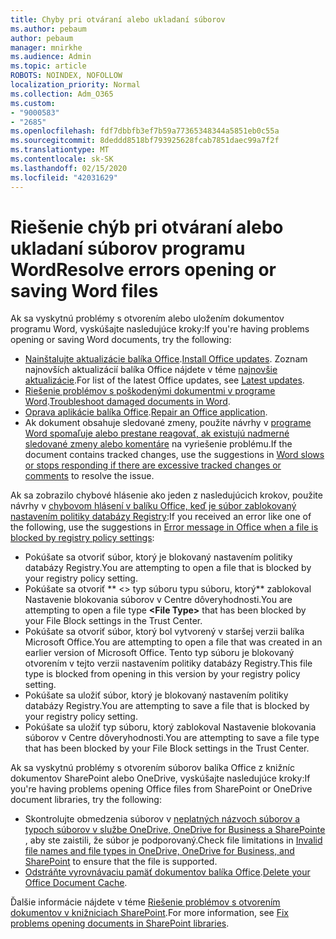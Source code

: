 ```yaml
---
title: Chyby pri otváraní alebo ukladaní súborov
ms.author: pebaum
author: pebaum
manager: mnirkhe
ms.audience: Admin
ms.topic: article
ROBOTS: NOINDEX, NOFOLLOW
localization_priority: Normal
ms.collection: Adm_O365
ms.custom:
- "9000583"
- "2685"
ms.openlocfilehash: fdf7dbbfb3ef7b59a77365348344a5851eb0c55a
ms.sourcegitcommit: 8deddd8518bf793925628fcab7851daec99a7f2f
ms.translationtype: MT
ms.contentlocale: sk-SK
ms.lasthandoff: 02/15/2020
ms.locfileid: "42031629"
---
```

# <a name="resolve-errors-opening-or-saving-word-files"></a><span data-ttu-id="18c49-102">Riešenie chýb pri otváraní alebo ukladaní súborov programu Word</span><span class="sxs-lookup"><span data-stu-id="18c49-102">Resolve errors opening or saving Word files</span></span>

<span data-ttu-id="18c49-103">Ak sa vyskytnú problémy s otvorením alebo uložením dokumentov programu Word, vyskúšajte nasledujúce kroky:</span><span class="sxs-lookup"><span data-stu-id="18c49-103">If you're having problems opening or saving Word documents, try the following:</span></span>

- <span data-ttu-id="18c49-104">[Nainštalujte aktualizácie balíka Office](https://support.office.com/article/2ab296f3-7f03-43a2-8e50-46de917611c5).</span><span class="sxs-lookup"><span data-stu-id="18c49-104">[Install Office updates](https://support.office.com/article/2ab296f3-7f03-43a2-8e50-46de917611c5).</span></span> <span data-ttu-id="18c49-105">Zoznam najnovších aktualizácií balíka Office nájdete v téme [najnovšie aktualizácie](https://docs.microsoft.com/officeupdates/office-updates-msi).</span><span class="sxs-lookup"><span data-stu-id="18c49-105">For list of the latest Office updates, see [Latest updates](https://docs.microsoft.com/officeupdates/office-updates-msi).</span></span>
- <span data-ttu-id="18c49-106">[Riešenie problémov s poškodenými dokumentmi v programe Word](https://docs.microsoft.com/office/troubleshoot/word/damaged-documents-in-word).</span><span class="sxs-lookup"><span data-stu-id="18c49-106">[Troubleshoot damaged documents in Word](https://docs.microsoft.com/office/troubleshoot/word/damaged-documents-in-word).</span></span>
- <span data-ttu-id="18c49-107">[Oprava aplikácie balíka Office](https://support.office.com/Article/Repair-an-Office-application-7821d4b6-7c1d-4205-aa0e-a6b40c5bb88b).</span><span class="sxs-lookup"><span data-stu-id="18c49-107">[Repair an Office application](https://support.office.com/Article/Repair-an-Office-application-7821d4b6-7c1d-4205-aa0e-a6b40c5bb88b).</span></span>
- <span data-ttu-id="18c49-108">Ak dokument obsahuje sledované zmeny, použite návrhy v [programe Word spomaľuje alebo prestane reagovať, ak existujú nadmerné sledované zmeny alebo komentáre](https://docs.microsoft.com/en-us/office/troubleshoot/word/word-stops-responding) na vyriešenie problému.</span><span class="sxs-lookup"><span data-stu-id="18c49-108">If the document contains tracked changes, use the suggestions in [Word slows or stops responding if there are excessive tracked changes or comments](https://docs.microsoft.com/en-us/office/troubleshoot/word/word-stops-responding) to resolve the issue.</span></span>

<span data-ttu-id="18c49-109">Ak sa zobrazilo chybové hlásenie ako jeden z nasledujúcich krokov, použite návrhy v [chybovom hlásení v balíku Office, keď je súbor zablokovaný nastavením politiky databázy Registry](https://docs.microsoft.com/office/troubleshoot/settings/file-blocked-in-office):</span><span class="sxs-lookup"><span data-stu-id="18c49-109">If you received an error like one of the following, use the suggestions in [Error message in Office when a file is blocked by registry policy settings](https://docs.microsoft.com/office/troubleshoot/settings/file-blocked-in-office):</span></span>

- <span data-ttu-id="18c49-110">Pokúšate sa otvoriť súbor, ktorý je blokovaný nastavením politiky databázy Registry.</span><span class="sxs-lookup"><span data-stu-id="18c49-110">You are attempting to open a file that is blocked by your registry policy setting.</span></span>
- <span data-ttu-id="18c49-111">Pokúšate sa otvoriť \*\* \<\> typ súboru typu súboru, ktorý\*\* zablokoval Nastavenie blokovania súborov v Centre dôveryhodnosti.</span><span class="sxs-lookup"><span data-stu-id="18c49-111">You are attempting to open a file type **\<File Type\>** that has been blocked by your File Block settings in the Trust Center.</span></span>
- <span data-ttu-id="18c49-112">Pokúšate sa otvoriť súbor, ktorý bol vytvorený v staršej verzii balíka Microsoft Office.</span><span class="sxs-lookup"><span data-stu-id="18c49-112">You are attempting to open a file that was created in an earlier version of Microsoft Office.</span></span> <span data-ttu-id="18c49-113">Tento typ súboru je blokovaný otvorením v tejto verzii nastavením politiky databázy Registry.</span><span class="sxs-lookup"><span data-stu-id="18c49-113">This file type is blocked from opening in this version by your registry policy setting.</span></span>
- <span data-ttu-id="18c49-114">Pokúšate sa uložiť súbor, ktorý je blokovaný nastavením politiky databázy Registry.</span><span class="sxs-lookup"><span data-stu-id="18c49-114">You are attempting to save a file that is blocked by your registry policy setting.</span></span>
- <span data-ttu-id="18c49-115">Pokúšate sa uložiť typ súboru, ktorý zablokoval Nastavenie blokovania súborov v Centre dôveryhodnosti.</span><span class="sxs-lookup"><span data-stu-id="18c49-115">You are attempting to save a file type that has been blocked by your File Block settings in the Trust Center.</span></span>

<span data-ttu-id="18c49-116">Ak sa vyskytnú problémy s otvorením súborov balíka Office z knižníc dokumentov SharePoint alebo OneDrive, vyskúšajte nasledujúce kroky:</span><span class="sxs-lookup"><span data-stu-id="18c49-116">If you're having problems opening Office files from SharePoint or OneDrive document libraries, try the following:</span></span>

- <span data-ttu-id="18c49-117">Skontrolujte obmedzenia súborov v [neplatných názvoch súborov a typoch súborov v službe OneDrive, OneDrive for Business a SharePointe](https://support.office.com/article/64883a5d-228e-48f5-b3d2-eb39e07630fa) , aby ste zaistili, že súbor je podporovaný.</span><span class="sxs-lookup"><span data-stu-id="18c49-117">Check file limitations in [Invalid file names and file types in OneDrive, OneDrive for Business, and SharePoint](https://support.office.com/article/64883a5d-228e-48f5-b3d2-eb39e07630fa) to ensure that the file is supported.</span></span> 
- <span data-ttu-id="18c49-118">[Odstráňte vyrovnávaciu pamäť dokumentov balíka Office](https://support.office.com/article/b1d3765e-d71b-4bb8-99ca-acd22c42995d
).</span><span class="sxs-lookup"><span data-stu-id="18c49-118">[Delete your Office Document Cache](https://support.office.com/article/b1d3765e-d71b-4bb8-99ca-acd22c42995d
).</span></span> 

<span data-ttu-id="18c49-119">Ďalšie informácie nájdete v téme [Riešenie problémov s otvorením dokumentov v knižniciach SharePoint](https://support.office.com/article/31329fa1-4ad0-47fc-95d8-bb0c5b12a536).</span><span class="sxs-lookup"><span data-stu-id="18c49-119">For more information, see [Fix problems opening documents in SharePoint libraries](https://support.office.com/article/31329fa1-4ad0-47fc-95d8-bb0c5b12a536).</span></span>